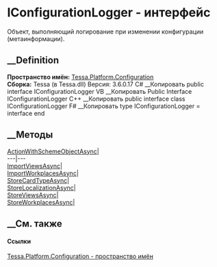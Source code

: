 # IConfigurationLogger - интерфейс
Объект, выполняющий логирование при изменении конфигурации (метаинформации).
## __Definition
 **Пространство имён:**
[Tessa.Platform.Configuration](N_Tessa_Platform_Configuration.htm)  
 **Сборка:** Tessa (в Tessa.dll) Версия: 3.6.0.17
C# __Копировать
     public interface IConfigurationLogger
VB __Копировать
     Public Interface IConfigurationLogger
C++ __Копировать
     public interface class IConfigurationLogger
F# __Копировать
     type IConfigurationLogger = interface end
##  __Методы
[ActionWithSchemeObjectAsync](M_Tessa_Platform_Configuration_IConfigurationLogger_ActionWithSchemeObjectAsync.htm)|  
---|---  
[ImportViewsAsync](M_Tessa_Platform_Configuration_IConfigurationLogger_ImportViewsAsync.htm)|  
[ImportWorkplacesAsync](M_Tessa_Platform_Configuration_IConfigurationLogger_ImportWorkplacesAsync.htm)|  
[StoreCardTypeAsync](M_Tessa_Platform_Configuration_IConfigurationLogger_StoreCardTypeAsync.htm)|  
[StoreLocalizationAsync](M_Tessa_Platform_Configuration_IConfigurationLogger_StoreLocalizationAsync.htm)|  
[StoreViewsAsync](M_Tessa_Platform_Configuration_IConfigurationLogger_StoreViewsAsync.htm)|  
[StoreWorkplacesAsync](M_Tessa_Platform_Configuration_IConfigurationLogger_StoreWorkplacesAsync.htm)|  
## __См. также
#### Ссылки
[Tessa.Platform.Configuration - пространство
имён](N_Tessa_Platform_Configuration.htm)
